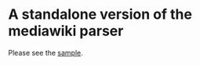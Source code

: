 ﻿# A standalone version of the mediawiki parser
Please see the [sample](https://kanasimi.github.io/CeJS_wiki/).

